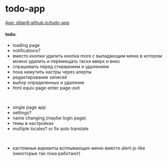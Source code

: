 # todo-app

[App: ddan9.github.io/todo-app](https://ddan9.github.io/todo-app)

#### todo:

- loading page
- notifications?
- вместо кнопки удалить кнопка more с выпадающим меню в котором можно удалить и перемещать таски вверх и вниз
- спрашивать перед стирванием и удалением
- пока намутить настры через алерты
- редактирование записей
- выбор определенных и удаление
- html equiv page-enter page-exit

<br/>

- single page app
- settings?
- name changing (maybe login page)
- темы в настройках
- multiple locales? or fix auto translate

<br/>

- кастомные варианты всплывающих меню вместо alert-js-like (некоторые так пока работают)
